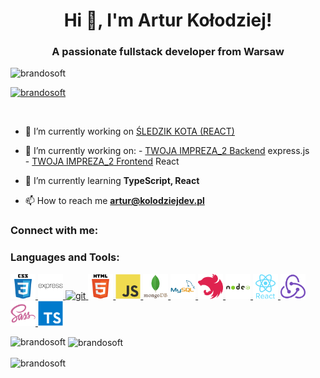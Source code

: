 <h1 align="center">Hi 👋, I'm Artur Kołodziej!</h1>
<h3 align="center">A passionate fullstack developer from Warsaw</h3>

<p align="left"> <img src="https://komarev.com/ghpvc/?username=brandosoft&label=Profile%20views&color=0e75b6&style=flat" alt="brandosoft" /> </p>

<p align="left"> <a href="https://github.com/ryo-ma/github-profile-trophy"> <img src="https://github-profile-trophy.vercel.app/?username=brandosoft" alt="brandosoft" /></a> </p>

<p align="left"> <a href="https://twitter.com/" target="blank"> <img src="https://img.shields.io/twitter/follow/?logo=twitter&style=for-the-badge" alt="" /></a> </p>

- 🔭 I’m currently working on [ŚLEDZIK KOTA (REACT)](https://github.com/BrandoSoft/sledzik-front)

- 🔭 I’m currently working on:
      - [TWOJA IMPREZA_2 Backend](https://github.com/BrandoSoft/twoja-impreza_v2) express.js<br/>
      - [TWOJA IMPREZA_2 Frontend](https://github.com/BrandoSoft/twoja-impreza_v2-front) React

- 🌱 I’m currently learning **TypeScript, React**

- 📫 How to reach me **artur@kolodziejdev.pl**

<h3 align="left">Connect with me:</h3>
<p align="left">
</p>

<h3 align="left">Languages and Tools:</h3>
<p align="left"> <a href="https://www.w3schools.com/css/" target="_blank" rel="noreferrer"> <img src="https://raw.githubusercontent.com/devicons/devicon/master/icons/css3/css3-original-wordmark.svg" alt="css3" width="40" height="40"/> </a> <a href="https://expressjs.com" target="_blank" rel="noreferrer"> <img src="https://raw.githubusercontent.com/devicons/devicon/master/icons/express/express-original-wordmark.svg" alt="express" width="40" height="40"/> </a> <a href="https://git-scm.com/" target="_blank" rel="noreferrer"> <img src="https://www.vectorlogo.zone/logos/git-scm/git-scm-icon.svg" alt="git" width="40" height="40"/> </a> <a href="https://www.w3.org/html/" target="_blank" rel="noreferrer"> <img src="https://raw.githubusercontent.com/devicons/devicon/master/icons/html5/html5-original-wordmark.svg" alt="html5" width="40" height="40"/> </a> <a href="https://developer.mozilla.org/en-US/docs/Web/JavaScript" target="_blank" rel="noreferrer"> <img src="https://raw.githubusercontent.com/devicons/devicon/master/icons/javascript/javascript-original.svg" alt="javascript" width="40" height="40"/> </a> <a href="https://www.mongodb.com/" target="_blank" rel="noreferrer"> <img src="https://raw.githubusercontent.com/devicons/devicon/master/icons/mongodb/mongodb-original-wordmark.svg" alt="mongodb" width="40" height="40"/> </a> <a href="https://www.mysql.com/" target="_blank" rel="noreferrer"> <img src="https://raw.githubusercontent.com/devicons/devicon/master/icons/mysql/mysql-original-wordmark.svg" alt="mysql" width="40" height="40"/> </a> <a href="https://nestjs.com/" target="_blank" rel="noreferrer"> <img src="https://raw.githubusercontent.com/devicons/devicon/master/icons/nestjs/nestjs-plain.svg" alt="nestjs" width="40" height="40"/> </a> <a href="https://nodejs.org" target="_blank" rel="noreferrer"> <img src="https://raw.githubusercontent.com/devicons/devicon/master/icons/nodejs/nodejs-original-wordmark.svg" alt="nodejs" width="40" height="40"/> </a> <a href="https://reactjs.org/" target="_blank" rel="noreferrer"> <img src="https://raw.githubusercontent.com/devicons/devicon/master/icons/react/react-original-wordmark.svg" alt="react" width="40" height="40"/> </a> <a href="https://redux.js.org" target="_blank" rel="noreferrer"> <img src="https://raw.githubusercontent.com/devicons/devicon/master/icons/redux/redux-original.svg" alt="redux" width="40" height="40"/> </a> <a href="https://sass-lang.com" target="_blank" rel="noreferrer"> <img src="https://raw.githubusercontent.com/devicons/devicon/master/icons/sass/sass-original.svg" alt="sass" width="40" height="40"/> </a> <a href="https://www.typescriptlang.org/" target="_blank" rel="noreferrer"> <img src="https://raw.githubusercontent.com/devicons/devicon/master/icons/typescript/typescript-original.svg" alt="typescript" width="40" height="40"/> </a> </p>

<p><img align="left" src="https://github-readme-stats.vercel.app/api/top-langs?username=brandosoft&show_icons=true&locale=en&layout=compact" alt="brandosoft" /></p>

<p>&nbsp;<img align="center" src="https://github-readme-stats.vercel.app/api?username=brandosoft&show_icons=true&locale=en" alt="brandosoft" /></p>

<p><img align="center" src="https://github-readme-streak-stats.herokuapp.com/?user=brandosoft&" alt="brandosoft" /></p>

